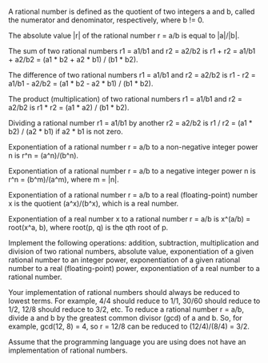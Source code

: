 A rational number is defined as the quotient of two integers a and b, called
the numerator and denominator, respectively, where b != 0.

The absolute value |r| of the rational number r = a/b is equal to |a|/|b|.

The sum of two rational numbers r1 = a1/b1 and r2 = a2/b2 is r1 + r2 = a1/b1 +
a2/b2 = (a1 * b2 + a2 * b1) / (b1 * b2).

The difference of two rational numbers r1 = a1/b1 and r2 = a2/b2 is r1 - r2 =
a1/b1 - a2/b2 = (a1 * b2 - a2 * b1) / (b1 * b2).

The product (multiplication) of two rational numbers r1 = a1/b1 and r2 = a2/b2
is r1 * r2 = (a1 * a2) / (b1 * b2).

Dividing a rational number r1 = a1/b1 by another r2 = a2/b2 is r1 / r2 = (a1 *
b2) / (a2 * b1) if a2 * b1 is not zero.

Exponentiation of a rational number r = a/b to a non-negative integer power n
is r^n = (a^n)/(b^n).

Exponentiation of a rational number r = a/b to a negative integer power n is
r^n = (b^m)/(a^m), where m = |n|.

Exponentiation of a rational number r = a/b to a real (floating-point) number x
is the quotient (a^x)/(b^x), which is a real number.

Exponentiation of a real number x to a rational number r = a/b is x^(a/b) =
root(x^a, b), where root(p, q) is the qth root of p.

Implement the following operations: addition, subtraction, multiplication and
division of two rational numbers, absolute value, exponentiation of a given
rational number to an integer power, exponentiation of a given rational number
to a real (floating-point) power, exponentiation of a real number to a rational
number.

Your implementation of rational numbers should always be reduced to lowest
terms. For example, 4/4 should reduce to 1/1, 30/60 should reduce to 1/2, 12/8
should reduce to 3/2, etc. To reduce a rational number r = a/b, divide a and b
by the greatest common divisor (gcd) of a and b. So, for example, gcd(12, 8) =
4, so r = 12/8 can be reduced to (12/4)/(8/4) = 3/2.

Assume that the programming language you are using does not have an
implementation of rational numbers.

